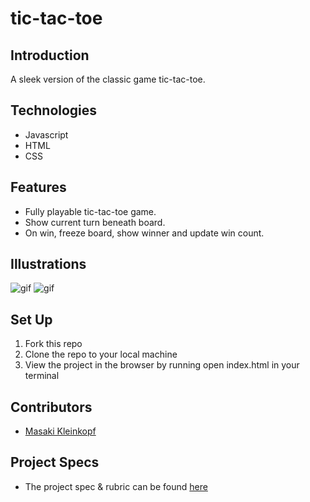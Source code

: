 # tic-tac-toe

## Introduction
A sleek version of the classic game tic-tac-toe.


## Technologies

- Javascript
- HTML
- CSS

## Features

- Fully playable tic-tac-toe game. 
- Show current turn beneath board.
- On win, freeze board, show winner and update win count.

## Illustrations

![gif]()
![gif]()


## Set Up

1. Fork this repo
2. Clone the repo to your local machine
3. View the project in the browser by running open index.html in your terminal

## Contributors
- [Masaki Kleinkopf](https://www.linkedin.com/in/masakikleinkopf/)

## Project Specs

- The project spec & rubric can be found [here](https://frontend.turing.edu/projects/module-1/tic-tac-toe-solo-v2.html)
